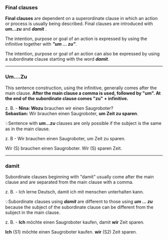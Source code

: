 ### Final clauses 

**Final clauses** are dependent on a superordinate clause in which an action or process is usually being described. Final clauses are introduced with ***um...zu*** and ***damit*** .

The intention, purpose or goal of an action is expressed by using the infinitive together with ***"um ... zu"***. 

The intention, purpose or goal of an action can also be expressed by using a subordinate clause starting with the word ***damit***.

---
### Um....Zu
This sentence construction, using the infinitive, generally comes after the main clause. **After the main clause a comma is used, followed by "**um**". At the end of the subordinate clause comes "**zu**" + infinitive.**

z. B. - 
**Nina: Wozu** brauchen wir einen Saugroboter?  
**Sebastian:** Wir brauchen einen Saugroboter, **um Zeit zu sparen**.

💡Sentence with ***um...zu*** clauses are only possible if the subject is the same as in the main clause.

z. B - Wir brauchen einen Saugroboter, um Zeit zu sparen.

Wir (S) brauchen einen Saugroboter.
Wir (S) sparen Zeit.

---
### damit

Subordinate clauses beginning with "damit" usually come after the main clause and are separated from the main clause with a comma.

z. B. -
Ich lerne Deutsch, damit ich mit menschen unterhalten kann.

💡Subordinate clauses using ***damit*** are different to those using ***um ... zu*** because the subject of the subordinate clause can be different from the subject in the main clause.

z. B. - **Ich** möchte einen Saugroboter kaufen, damit **wir** Zeit sparen.

**Ich** (S1) möchte einen Saugroboter kaufen.
**wir** (S2) Zeit sparen.
